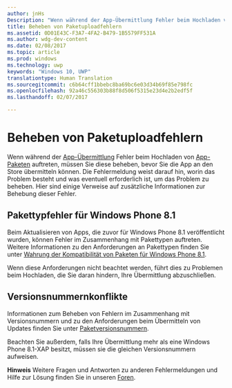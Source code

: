 ```yaml
---
author: jnHs
Description: "Wenn während der App-Übermittlung Fehler beim Hochladen von App-Paketen auftreten, müssen Sie diese beheben, bevor Sie die App an den Store übermitteln können."
title: Beheben von Paketuploadfehlern
ms.assetid: 0D01E43C-F3A7-4FA2-B479-1B5579FF531A
ms.author: wdg-dev-content
ms.date: 02/08/2017
ms.topic: article
ms.prod: windows
ms.technology: uwp
keywords: "Windows 10, UWP"
translationtype: Human Translation
ms.sourcegitcommit: c6b64cff1bbebc8ba69bc6e03d34b69f85e798fc
ms.openlocfilehash: 92a46c556303b88f8d506f5315e23d4e2b2edf5f
ms.lasthandoff: 02/07/2017

---
```


# <a name="resolve-package-upload-errors"></a>Beheben von Paketuploadfehlern


Wenn während der [App-Übermittlung](upload-app-packages.md) Fehler beim Hochladen von [App-Paketen](app-submissions.md) auftreten, müssen Sie diese beheben, bevor Sie die App an den Store übermitteln können. Die Fehlermeldung weist darauf hin, worin das Problem besteht und was eventuell erforderlich ist, um das Problem zu beheben. Hier sind einige Verweise auf zusätzliche Informationen zur Behebung dieser Fehler.

## <a name="package-type-errors-for-windows-phone-81"></a>Pakettypfehler für Windows Phone 8.1

Beim Aktualisieren von Apps, die zuvor für Windows Phone 8.1 veröffentlicht wurden, können Fehler im Zusammenhang mit Pakettypen auftreten. Weitere Informationen zu den Anforderungen an Pakettypen finden Sie unter [Wahrung der Kompatibilität von Paketen für Windows Phone 8.1](guidance-for-app-package-management.md#maintaining-package-compatibility-for-windows-phone-81).

Wenn diese Anforderungen nicht beachtet werden, führt dies zu Problemen beim Hochladen, die Sie daran hindern, Ihre Übermittlung abzuschließen.

## <a name="version-number-conflicts"></a>Versionsnummernkonflikte


Informationen zum Beheben von Fehlern im Zusammenhang mit Versionsnummern und zu den Anforderungen beim Übermitteln von Updates finden Sie unter [Paketversionsnummern](package-version-numbering.md).

Beachten Sie außerdem, falls Ihre Übermittlung mehr als eine Windows Phone 8.1-XAP besitzt, müssen sie die gleichen Versionsnummern aufweisen.

**Hinweis**  Weitere Fragen und Antworten zu anderen Fehlermeldungen und Hilfe zur Lösung finden Sie in unseren [Foren](http://go.microsoft.com/fwlink/p/?LinkId=224196).

 

 

 





